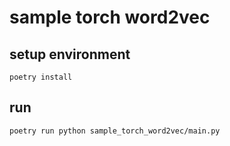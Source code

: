 # sample torch word2vec

## setup environment

```shell
poetry install
```

## run

```shell
poetry run python sample_torch_word2vec/main.py
```
